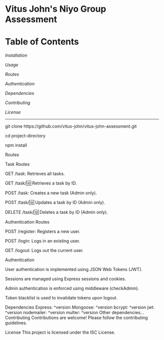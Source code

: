 <h1> Vitus John's Niyo Group Assessment</h1>

<h1>Table of Contents</h1>

<i>Installation</i>

<i>Usage</i>

<i>Routes</i>

<i>Authentication</i>

<i>Dependencies</i>

<i>Contributing</i>

<i>License</i>
<hr>
git clone https://github.com/vitus-john/vitus-john-assessment.git

cd project-directory

npm install

Routes

Task Routes

GET /task: Retrieves all tasks.

GET /task/:id: Retrieves a task by ID.

POST /task: Creates a new task (Admin only).

POST /task/:id: Updates a task by ID (Admin only).

DELETE /task/:id: Deletes a task by ID (Admin only).

Authentication Routes

POST /register: Registers a new user.

POST /login: Logs in an existing user.

GET /logout: Logs out the current user.

Authentication

User authentication is implemented using JSON Web Tokens (JWT).

Sessions are managed using Express sessions and cookies.

Admin authentication is enforced using middleware (checkAdmin).

Token blacklist is used to invalidate tokens upon logout.

Dependencies
Express: ^version
Mongoose: ^version
bcrypt: ^version
jwt: ^version
nodemailer: ^version
multer: ^version
Other dependencies...
Contributing
Contributions are welcome! Please follow the contributing guidelines.

License
This project is licensed under the ISC License.


